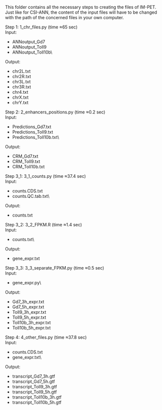 This folder contains all the necessary steps to creating the files of IM-PET. Just like for CSI-ANN, the content of the input files will have to be changed with the path of the concerned files in your own computer.

Step 1: 1_chr_files.py (time ≈65 sec)\
Input:
- ANNoutput_Gd7
- ANNoutput_Toll9
- ANNoutput_Toll10b\

Output:
- chr2L.txt
- chr2R.txt
- chr3L.txt
- chr3R.txt
- chr4.txt
- chrX.txt
- chrY.txt

Step 2: 2_enhancers_positions.py (time ≈0.2 sec)\
Input:
- Predictions_Gd7.txt
- Predictions_Toll9.txt
- Predictions_Toll10b.txt\

Output:
- CRM_Gd7.txt
- CRM_Toll9.txt
- CRM_Toll10b.txt

Step 3_1: 3_1_counts.py (time ≈37.4 sec)\
Input:
- counts.CDS.txt
- counts.QC.tab.txt\

Output:
- counts.txt

Step 3_2: 3_2_FPKM.R (time ≈1.4 sec)\
Input:
- counts.txt\

Output:
- gene_expr.txt

Step 3_3: 3_3_separate_FPKM.py (time ≈0.5 sec)\
Input:
- gene_expr.py\

Output:
- Gd7_3h_expr.txt
- Gd7_5h_expr.txt
- Toll9_3h_expr.txt
- Toll9_5h_expr.txt
- Toll10b_3h_expr.txt
- Toll10b_5h_expr.txt

Step 4: 4_other_files.py (time ≈37.8 sec)\
Input:
- counts.CDS.txt
- gene_expr.txt\

Output:
- transcript_Gd7_3h.gtf
- transcript_Gd7_5h.gtf
- transcript_Toll9_3h.gtf
- transcript_Toll9_5h.gtf
- transcript_Toll10b_3h.gtf
- transcript_Toll10b_5h.gtf
